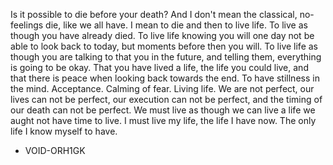 Is it possible to die before your death?
And I don't mean the classical, no-feelings die, like we all have.
I mean to die and then to live life.
To live as though you have already died.
To live life knowing you will one day not be able to look back to today, but moments before then you will.
To live life as though you are talking to that you in the future, and telling them, everything is going to be okay.
That you have lived a life, the life you could live, and that there is peace when looking back towards the end.
To have stillness in the mind. Acceptance. Calming of fear.
Living life.
We are not perfect, our lives can not be perfect, our execution can not be perfect, and the timing of our death can not be perfect.
We must live as though we can live a life we aught not have time to live.
I must live my life, the life I have now.
The only life I know myself to have.

- VOID-ORH1GK